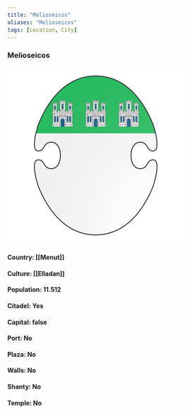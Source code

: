 ```yaml
---
title: "Melioseicos"
aliases: "Melioseicos"
tags: [Location, City]
---
```

### Melioseicos
![](attachment/c51c2320e955a6b3ecf655ff691c9b98.svg)

#### Country: [[Menut]]

#### Culture: [[Elladan]]

#### Population: 11.512

#### Citadel: Yes

#### Capital: false

#### Port: No

#### Plaza: No

#### Walls: No

#### Shanty: No

#### Temple: No

